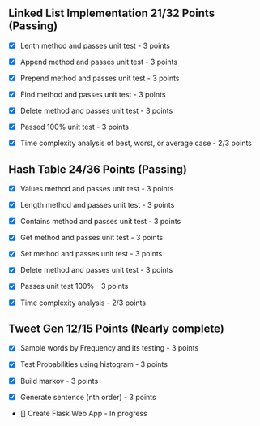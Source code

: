 ## Linked List Implementation 21/32 Points (Passing)

* [x] Lenth method and passes unit test - 3 points

* [x] Append method and passes unit test - 3 points

* [x] Prepend method and passes unit test - 3 points

* [x] Find method and passes unit test - 3 points

* [x] Delete method and passes unit test - 3 points

* [x] Passed 100% unit test - 3 points

* [x] Time complexity analysis of best, worst, or average case - 2/3 points

## Hash Table 24/36 Points (Passing)

* [x] Values method and passes unit test - 3 points

* [x] Length method and passes unit test - 3 points

* [x] Contains method and passes unit test - 3 points

* [x] Get method and passes unit test - 3 points

* [x] Set method and passes unit test - 3 points

* [x] Delete method and passes unit test - 3 points

* [x] Passes unit test 100% - 3 points

* [x] Time complexity analysis - 2/3 points

## Tweet Gen 12/15 Points (Nearly complete)

* [x] Sample words by Frequency and its testing - 3 points

* [x] Test Probabilities using histogram - 3 points

* [x] Build markov - 3 points

* [x] Generate sentence (nth order) - 3 points

* [] Create Flask Web App - In progress